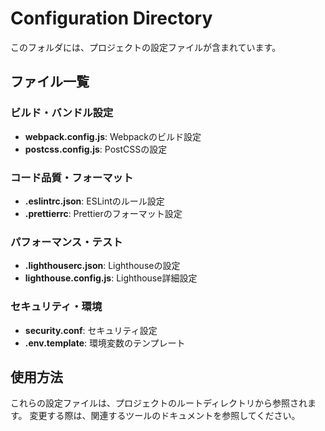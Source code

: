 # Configuration Directory

このフォルダには、プロジェクトの設定ファイルが含まれています。

## ファイル一覧

### ビルド・バンドル設定
- **webpack.config.js**: Webpackのビルド設定
- **postcss.config.js**: PostCSSの設定

### コード品質・フォーマット
- **.eslintrc.json**: ESLintのルール設定
- **.prettierrc**: Prettierのフォーマット設定

### パフォーマンス・テスト
- **.lighthouserc.json**: Lighthouseの設定
- **lighthouse.config.js**: Lighthouse詳細設定

### セキュリティ・環境
- **security.conf**: セキュリティ設定
- **.env.template**: 環境変数のテンプレート

## 使用方法

これらの設定ファイルは、プロジェクトのルートディレクトリから参照されます。
変更する際は、関連するツールのドキュメントを参照してください。
